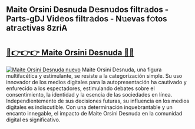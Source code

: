 ## Maite Orsini Desnuda D𝚎sn𝚞dos filtr𝚊dos - Parts-gDJ Vid𝚎os filtr𝚊dos - N𝚞evas f𝚘tos atr𝚊ctivas 8zriA

# <h2><a href="http://mb04d0.tromn.icu/?c=Maite+Orsini+Desnuda">🔗👉👉👉 Maite Orsini Desnuda 🔗🔗</a></h2>

[![Maite Orsini Desnuda nuevo](https://i.imgur.com/pEAQMta.gif)](http://mb04d0.tromn.icu/?c=Maite+Orsini+Desnuda)
Maite Orsini Desnuda, una figura multifacética y estimulante, se resiste a la categorización simple. Su uso innovador de los medios digitales para la autopresentación ha cautivado y enfurecido a los espectadores, estimulando debates sobre el consentimiento, la identidad y la esencia de las sociedades en línea. Independientemente de sus decisiones futuras, su influencia en los medios digitales es indiscutible. Con una determinación inquebrantable y un encanto innegable, el impacto de Maite Orsini Desnuda en la comunidad digital es significativo.
